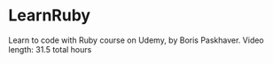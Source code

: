 # LearnRuby
Learn to code with Ruby course on Udemy, by Boris Paskhaver. Video length: 31.5 total hours
